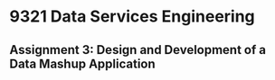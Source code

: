 # 9321 Data Services Engineering

## Assignment 3: Design and Development of a Data Mashup Application



